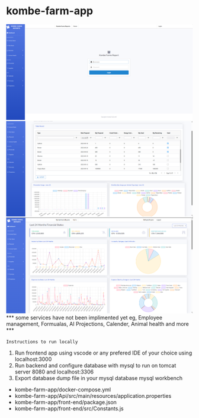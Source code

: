 # kombe-farm-app
![alt text](<Screenshot 2024-07-12 071710.png>)
![alt text](<Screenshot 2024-07-12 071337.png>) 
![alt text](<Screenshot 2024-07-12 071306.png>)
*** some services have not been implimented yet eg, Employee management, Formualas, AI Projections, Calender, Animal health and more ***

    Instructions to run locally 
1. Run frontend app using vscode or any prefered IDE of your choice using localhost:3000
2. Run backend and configure database with mysql to run on tomcat server 8080 and localhost:3306
3. Export database dump file in your mysql database mysql workbench

- kombe-farm-app/docker-compose.yml
- kombe-farm-app/Api/src/main/resources/application.properties
- kombe-farm-app/front-end/package.json
- kombe-farm-app/front-end/src/Constants.js
